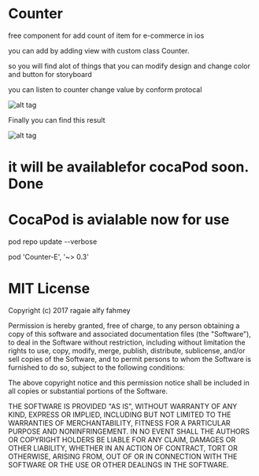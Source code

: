# Counter
free component for add count of item for e-commerce in ios 

you can add by adding view with custom class Counter.

so you will find alot of things that you can modify design and change color and button for storyboard

you can listen to counter change value by conform protocal 

![alt tag](https://github.com/ragaie/Counter/blob/master/IncCounter/screen%20shot%20/Screen%20Shot%202017-11-16%20at%201.02.18%20PM.png)

Finally you can find this result 

![alt tag](https://github.com/ragaie/Counter/blob/master/IncCounter/screen%20shot%20/Screen%20Shot%202017-11-16%20at%201.15.09%20PM.png)

# it will be availablefor cocaPod soon. Done 

# CocaPod is avialable now  for use

pod repo update --verbose

pod 'Counter-E', '~> 0.3'

# MIT License

Copyright (c) 2017 ragaie alfy fahmey

Permission is hereby granted, free of charge, to any person obtaining a copy
of this software and associated documentation files (the "Software"), to deal
in the Software without restriction, including without limitation the rights
to use, copy, modify, merge, publish, distribute, sublicense, and/or sell
copies of the Software, and to permit persons to whom the Software is
furnished to do so, subject to the following conditions:

The above copyright notice and this permission notice shall be included in all
copies or substantial portions of the Software.

THE SOFTWARE IS PROVIDED "AS IS", WITHOUT WARRANTY OF ANY KIND, EXPRESS OR
IMPLIED, INCLUDING BUT NOT LIMITED TO THE WARRANTIES OF MERCHANTABILITY,
FITNESS FOR A PARTICULAR PURPOSE AND NONINFRINGEMENT. IN NO EVENT SHALL THE
AUTHORS OR COPYRIGHT HOLDERS BE LIABLE FOR ANY CLAIM, DAMAGES OR OTHER
LIABILITY, WHETHER IN AN ACTION OF CONTRACT, TORT OR OTHERWISE, ARISING FROM,
OUT OF OR IN CONNECTION WITH THE SOFTWARE OR THE USE OR OTHER DEALINGS IN THE
SOFTWARE.
